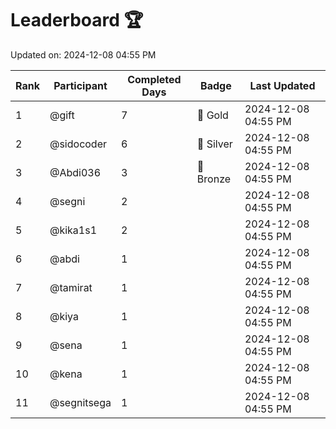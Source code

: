 # Leaderboard 🏆

Updated on: 2024-12-08 04:55 PM

| Rank | Participant       | Completed Days | Badge      | Last Updated         |
|------|-------------------|----------------|------------|----------------------|
| 1    | @gift             | 7              | 🏅 Gold     | 2024-12-08 04:55 PM |
| 2    | @sidocoder        | 6              | 🥈 Silver   | 2024-12-08 04:55 PM |
| 3    | @Abdi036          | 3              | 🥉 Bronze   | 2024-12-08 04:55 PM |
| 4    | @segni            | 2              |            | 2024-12-08 04:55 PM |
| 5    | @kika1s1          | 2              |            | 2024-12-08 04:55 PM |
| 6    | @abdi             | 1              |            | 2024-12-08 04:55 PM |
| 7    | @tamirat          | 1              |            | 2024-12-08 04:55 PM |
| 8    | @kiya             | 1              |            | 2024-12-08 04:55 PM |
| 9    | @sena             | 1              |            | 2024-12-08 04:55 PM |
| 10   | @kena             | 1              |            | 2024-12-08 04:55 PM |
| 11   | @segnitsega       | 1              |            | 2024-12-08 04:55 PM |
